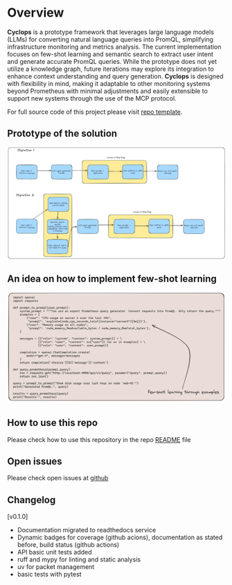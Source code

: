 # Overview

**Cyclops** is a prototype framework that leverages large language models (LLMs) for converting natural language queries into PromQL, simplifying infrastructure monitoring and metrics analysis. The current implementation focuses on few-shot learning and semantic search to extract user intent and generate accurate PromQL queries. While the prototype does not yet utilize a knowledge graph, future iterations may explore its integration to enhance context understanding and query generation. **Cyclops** is designed with flexibility in mind, making it adaptable to other monitoring systems beyond Prometheus with minimal adjustments and easily extensible to support new systems through the use of the MCP protocol.

For full source code of this project please visit [repo template](https://github.com/joagonzalez/cyclops-devops-agent/).

## Prototype of the solution
![Prototype Diagram](project/prototypes.png)

## An idea on how to implement few-shot learning
![Few Show Learning](project/fewshot.png)


## How to use this repo
Please check how to use this repository in the repo [README](https://github.com/joagonzalez/cyclops-devops-agent/blob/master/README.md) file

## Open issues
Please check open issues at [github](https://github.com/joagonzalez/cyclops-devops-agent/issues)

## Changelog

[v0.1.0]
- Documentation migrated to readthedocs service
- Dynamic badges for coverage (github acions), documentation as stated before, build status (github actions)
- API basic unit tests added
- ruff and mypy for linting and static analysis
- uv for packet management
- basic tests with pytest